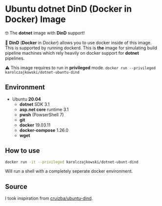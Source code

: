 # Ubuntu dotnet DinD (Docker in Docker) Image

🤓 The **dotnet** image with **DinD** support!

🐳 **DinD** (**Docker** in *Docker*) allows you to use docker inside of this image. This is supported by running dockerd. This is **the** image for simulating build pipeline machines which rely heavily on docker support for **dotnet** pipelines.

⚠️ This image requires to run in **privileged** mode. 
``docker run --privileged karolczajkowski/dotnet-ubuntu-dind``

## Environment

* Ubuntu **20.04**
    * **dotnet** SDK 3.1
    * **asp.net core** runtime 3.1
    * **pwsh** (PowserShell 7)
    * **git**
    * **docker** 19.03.11
    * **docker-compose** 1.26.0
    * **wget**

## How to use

````bash
docker run -it --privileged karolczajkowski/dotnet-ubunt-dind
````

Will run a shell with a completely seperate docker environment.

## Source

I took inspiration from [cruizba/ubuntu-dind](https://github.com/cruizba/ubuntu-dind).


